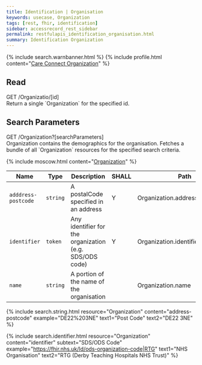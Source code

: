 ```yaml
---
title: Identification | Organisation
keywords: usecase, Organization
tags: [rest, fhir, identification]
sidebar: accessrecord_rest_sidebar
permalink: restfulapis_identification_organisation.html
summary: Identification Organization
---
```

{% include search.warnbanner.html %}
{% include profile.html content="[Care Connect Organization](http://www.interopen.org/candidate-profiles/care-connect/CareConnect-Organization-1.html)" %}

## Read ##

<div markdown="span" class="alert alert-success" role="alert">
GET /Organizatio/[id]</div>
Return a single `Organization` for the specified id.

## Search Parameters ##

<div markdown="span" class="alert alert-success" role="alert">
GET /Organization?[searchParameters]</div>
Organization contains the demographics for the organisation. Fetches a bundle of all `Organization` resources for the specified search criteria.

{% include moscow.html content="[Organization](https://www.hl7.org/fhir/DSTU2/organization.html#search)" %}

| Name | Type | Description | SHALL | Path |
|------|------|-------------|-------|------|
| `adddress-postcode` | `string` | A postalCode specified in an address | Y | Organization.address.postalCode |
| `identifier` | `token` | 	Any identifier for the organization (e.g. SDS/ODS code) | Y | Organization.identifier |
| `name` | `string` | A portion of the name of the organisation | | Organization.name |

{% include search.string.html resource="Organization" content="address-postcode"  example="DE22%203NE" text1="Post Code" text2="DE22 3NE" %}

{% include search.identifier.html resource="Organization" content="identifier" subtext="SDS/ODS Code" example="https://fhir.nhs.uk/Id/ods-organization-code|RTG" text1="NHS Organisation" text2="RTG (Derby Teaching Hospitals NHS Trust)" %}
